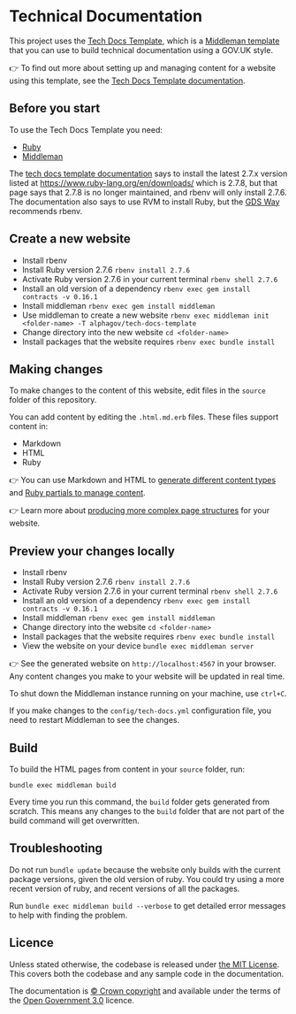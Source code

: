 # Technical Documentation

This project uses the [Tech Docs Template][template], which is a [Middleman template][mmt] that you can use to build technical documentation using a GOV.UK style.

👉 To find out more about setting up and managing content for a website using this template, see the [Tech Docs Template documentation][tdt-docs].

## Before you start

To use the Tech Docs Template you need:

- [Ruby][install-ruby]
- [Middleman][install-middleman]

The [tech docs template
documentation](https://tdt-documentation.london.cloudapps.digital/create_project/get_started/#install-ruby)
says to install the latest 2.7.x version listed at
https://www.ruby-lang.org/en/downloads/ which is 2.7.8, but that page says that
2.7.8 is no longer maintained, and rbenv will only install 2.7.6.  The
documentation also says to use RVM to install Ruby, but the [GDS
Way](https://gds-way.cloudapps.digital/manuals/programming-languages/ruby.html#conventional-tooling)
recommends rbenv.

## Create a new website

- Install rbenv
- Install Ruby version 2.7.6 `rbenv install 2.7.6`
- Activate Ruby version 2.7.6 in your current terminal `rbenv shell 2.7.6`
- Install an old version of a dependency `rbenv exec gem install contracts -v 0.16.1`
- Install middleman `rbenv exec gem install middleman`
- Use middleman to create a new website `rbenv exec middleman init <folder-name> -T alphagov/tech-docs-template`
- Change directory into the new website `cd <folder-name>`
- Install packages that the website requires `rbenv exec bundle install`

## Making changes

To make changes to the content of this website, edit files in the `source` folder of this repository.

You can add content by editing the `.html.md.erb` files. These files support content in:

- Markdown
- HTML
- Ruby

👉 You can use Markdown and HTML to [generate different content types][example-content] and [Ruby partials to manage content][partials].

👉 Learn more about [producing more complex page structures][multipage] for your website.

## Preview your changes locally

- Install rbenv
- Install Ruby version 2.7.6 `rbenv install 2.7.6`
- Activate Ruby version 2.7.6 in your current terminal `rbenv shell 2.7.6`
- Install an old version of a dependency `rbenv exec gem install contracts -v 0.16.1`
- Install middleman `rbenv exec gem install middleman`
- Change directory into the website `cd <folder-name>`
- Install packages that the website requires `rbenv exec bundle install`
- View the website on your device `bundle exec middleman server`

👉 See the generated website on `http://localhost:4567` in your browser. Any content changes you make to your website will be updated in real time.

To shut down the Middleman instance running on your machine, use `ctrl+C`.

If you make changes to the `config/tech-docs.yml` configuration file, you need to restart Middleman to see the changes.

## Build

To build the HTML pages from content in your `source` folder, run:

```
bundle exec middleman build
```

Every time you run this command, the `build` folder gets generated from scratch. This means any changes to the `build` folder that are not part of the build command will get overwritten.

## Troubleshooting

Do not run `bundle update` because the website only builds with the current
package versions, given the old version of ruby.  You could try using a more
recent version of ruby, and recent versions of all the packages.

Run `bundle exec middleman build --verbose` to get detailed error messages to help with finding the problem.

## Licence

Unless stated otherwise, the codebase is released under [the MIT License][mit].
This covers both the codebase and any sample code in the documentation.

The documentation is [© Crown copyright][copyright] and available under the terms of the [Open Government 3.0][ogl] licence.

[mit]: LICENCE
[copyright]: http://www.nationalarchives.gov.uk/information-management/re-using-public-sector-information/uk-government-licensing-framework/crown-copyright/
[ogl]: http://www.nationalarchives.gov.uk/doc/open-government-licence/version/3/
[mmt]: https://middlemanapp.com/advanced/project_templates/
[tdt-docs]: https://tdt-documentation.london.cloudapps.digital
[config]: https://tdt-documentation.london.cloudapps.digital/configuration-options.html#configuration-options
[frontmatter]: https://tdt-documentation.london.cloudapps.digital/frontmatter.html#frontmatter
[multipage]: https://tdt-documentation.london.cloudapps.digital/multipage.html#build-a-multipage-site
[example-content]: https://tdt-documentation.london.cloudapps.digital/content.html#content-examples
[partials]: https://tdt-documentation.london.cloudapps.digital/single_page.html#add-partial-lines
[install-ruby]: https://tdt-documentation.london.cloudapps.digital/install_macs.html#install-ruby
[install-middleman]: https://tdt-documentation.london.cloudapps.digital/install_macs.html#install-middleman
[gem]: https://github.com/alphagov/tech-docs-gem
[template]: https://github.com/alphagov/tech-docs-template
